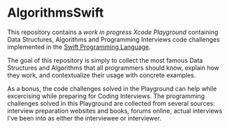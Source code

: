 # AlgorithmsSwift

This repository contains a *work in progress* *Xcode Playground* containing Data Structures, Algorithms
and Programming Interviews code challenges implemented in the [Swift Programming Language](https://developer.apple.com/swift/).

The goal of this repository is simply to collect the most famous Data Structures and Algorithms
that all programmers should know, explain how they work, and contextualize their usage with concrete examples.

As a bonus, the code challenges solved in the Playground can help while excercising while preparing for Coding Interviews.
The programming challenges solved in this Playground are collected from several sources: interview preparation websites and books,
forums online, actual interviews I've been into as either the interviewee or interviewer.

